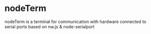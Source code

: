 # nodeTerm
nodeTerm is a terminal for communication with hardware connected to serial ports based on nw.js &amp; node-serialport
